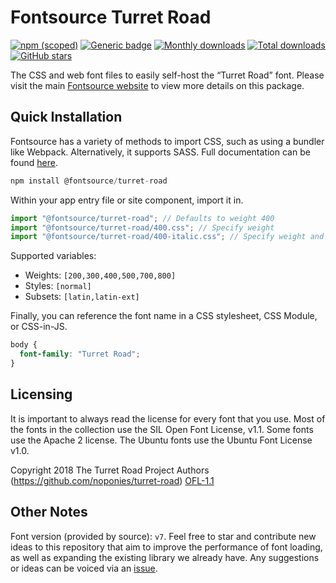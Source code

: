 # Fontsource Turret Road

[![npm (scoped)](https://img.shields.io/npm/v/@fontsource/turret-road?color=brightgreen)](https://www.npmjs.com/package/@fontsource/turret-road) [![Generic badge](https://img.shields.io/badge/fontsource-passing-brightgreen)](https://github.com/fontsource/fontsource) [![Monthly downloads](https://badgen.net/npm/dm/@fontsource/turret-road)](https://github.com/fontsource/fontsource) [![Total downloads](https://badgen.net/npm/dt/@fontsource/turret-road)](https://github.com/fontsource/fontsource) [![GitHub stars](https://img.shields.io/github/stars/fontsource/fontsource.svg?style=social&label=Star)](https://github.com/fontsource/fontsource/stargazers)

The CSS and web font files to easily self-host the “Turret Road” font. Please visit the main [Fontsource website](https://fontsource.org/fonts/turret-road) to view more details on this package.

## Quick Installation

Fontsource has a variety of methods to import CSS, such as using a bundler like Webpack. Alternatively, it supports SASS. Full documentation can be found [here](https://fontsource.org/docs/getting-started/introduction).

```javascript
npm install @fontsource/turret-road
```

Within your app entry file or site component, import it in.

```javascript
import "@fontsource/turret-road"; // Defaults to weight 400
import "@fontsource/turret-road/400.css"; // Specify weight
import "@fontsource/turret-road/400-italic.css"; // Specify weight and style

```

Supported variables:
- Weights: `[200,300,400,500,700,800]`
- Styles: `[normal]`
- Subsets: `[latin,latin-ext]`

Finally, you can reference the font name in a CSS stylesheet, CSS Module, or CSS-in-JS.

```css
body {
  font-family: "Turret Road";
}
```

## Licensing
It is important to always read the license for every font that you use.
Most of the fonts in the collection use the SIL Open Font License, v1.1. Some fonts use the Apache 2 license. The Ubuntu fonts use the Ubuntu Font License v1.0.

Copyright 2018 The Turret Road Project Authors (https://github.com/noponies/turret-road)
[OFL-1.1](http://scripts.sil.org/OFL)

## Other Notes
Font version (provided by source): `v7`.
Feel free to star and contribute new ideas to this repository that aim to improve the performance of font loading, as well as expanding the existing library we already have. Any suggestions or ideas can be voiced via an [issue](https://github.com/fontsource/fontsource/issues).